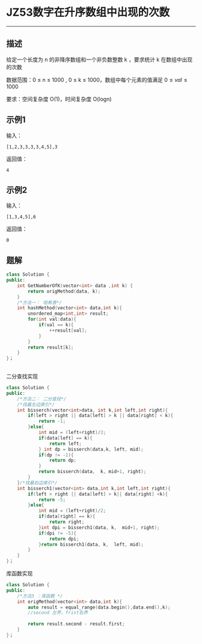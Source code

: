 # JZ53数字在升序数组中出现的次数

---

## 描述

给定一个长度为 n 的非降序数组和一个非负数整数 k ，要求统计 k 在数组中出现的次数

数据范围：0 $\le$ n $\le$ 1000 , 0 $\le$ k $\le$ 1000，数组中每个元素的值满足 $0 \le val \le 100$0

要求：空间复杂度 O(1)，时间复杂度 O(logn)

## 示例1

输入：

```
[1,2,3,3,3,3,4,5],3
```

返回值：

```
4
```

## 示例2

输入：

```
[1,3,4,5],6
```

返回值：

```
0
```



## 题解

```cpp
class Solution {
public:
    int GetNumberOfK(vector<int> data ,int k) {
        return origMethod(data, k);
    }
    /*方法一： 哈希表*/
    int hashMethod(vector<int> data,int k){
        unordered_map<int,int> result;
        for(int val:data){
            if(val == k){
                ++result[val];
            }
        }
        return result[k];
    }
}；
    
```

二分查找实现

```cpp
class Solution {
public:
    /*方法二： 二分查找*/
    /*找最左边索引*/
    int bisserch(vector<int>data, int k,int left,int right){
        if(left > right || data[left] > k || data[right] < k){
            return -1;
        }else{
            int mid = (left+right)/2;
            if(data[left] == k){
                return left;
            } int dp = bisserch(data,k, left, mid);
            if(dp != -1){
                return dp;
            }
            return bisserch(data,  k, mid+1, right);
        }
    }/*找最右边索引*/
    int bisserch1(vector<int> data,int k,int left,int right){
        if(left > right || data[left] > k|| data[right] <k){
            return -5;
        }else{
            int mid = (left+right)/2;
            if(data[right] == k){
                return right;
            }int dpi = bisserch1(data, k,  mid+1, right);
            if(dpi != -5){
                return dpi;
            }return bisserch1(data, k,  left, mid);
        }
    }
}；

```

库函数实现

```cpp
class Solution {
public:
	/*方法3 ：库函数 */
    int origMethod(vector<int> data,int k){
        auto result = equal_range(data.begin(),data.end(),k);
        //second 左界，frist右界
       
        return result.second - result.first;
    }
}；
```

